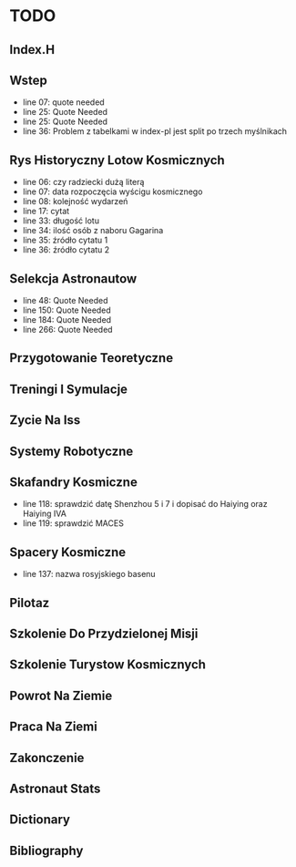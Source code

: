 # TODO

## Index.H

## Wstep
- line 07: quote needed
- line 25: Quote Needed
- line 25: Quote Needed
- line 36: Problem z tabelkami w index-pl jest split po trzech myślnikach

## Rys Historyczny Lotow Kosmicznych
- line 06: czy radziecki dużą literą
- line 07: data rozpoczęcia wyścigu kosmicznego
- line 08: kolejność wydarzeń
- line 17: cytat
- line 33: długość lotu
- line 34: ilość osób z naboru Gagarina
- line 35: źródło cytatu 1
- line 36: źródło cytatu 2

## Selekcja Astronautow
- line 48: Quote Needed
- line 150: Quote Needed
- line 184: Quote Needed
- line 266: Quote Needed

## Przygotowanie Teoretyczne

## Treningi I Symulacje

## Zycie Na Iss

## Systemy Robotyczne

## Skafandry Kosmiczne
- line 118: sprawdzić datę Shenzhou 5 i 7 i dopisać do Haiying oraz Haiying IVA
- line 119: sprawdzić MACES

## Spacery Kosmiczne
- line 137: nazwa rosyjskiego basenu

## Pilotaz

## Szkolenie Do Przydzielonej Misji

## Szkolenie Turystow Kosmicznych

## Powrot Na Ziemie

## Praca Na Ziemi

## Zakonczenie

## Astronaut Stats

## Dictionary

## Bibliography

